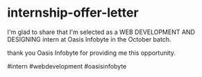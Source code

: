 # internship-offer-letter


I'm glad to share that I'm selected as a WEB DEVELOPMENT AND DESIGNING intern at Oasis Infobyte in the October batch.

thank you Oasis Infobyte for providing me this opportunity.

#intern #webdevelopment #oasisinfobyte